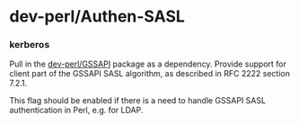 # dev-perl/Authen-SASL

### kerberos
Pull in the [dev-perl/GSSAPI](../dev-perl/GSSAPI.md) package as a dependency. Provide support for client part of the GSSAPI SASL algorithm, as described in RFC 2222 section 7.2.1.

This flag should be enabled if there is a need to handle GSSAPI SASL authentication in Perl, e.g. for LDAP.
